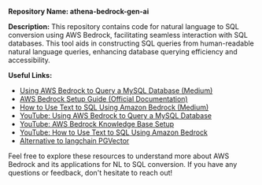 **Repository Name: athena-bedrock-gen-ai**

**Description:**
This repository contains code for natural language to SQL conversion using AWS Bedrock, facilitating seamless interaction with SQL databases. This tool aids in constructing SQL queries from human-readable natural language queries, enhancing database querying efficiency and accessibility.

**Useful Links:**
- [Using AWS Bedrock to Query a MySQL Database (Medium)](https://medium.com/@mahmood1/using-aws-bedrock-to-query-a-mysql-database-5c33c083324f)
- [AWS Bedrock Setup Guide (Official Documentation)](https://docs.aws.amazon.com/bedrock/latest/userguide/knowledge-base-setup.html)
- [How to Use Text to SQL Using Amazon Bedrock (Medium)](https://medium.com/@margbruni/how-to-use-text-to-sql-using-amazon-bedrock-e512591d485f#:~:text=Construct%20a%20natural%20language%20query,generate%20the%20corresponding%20SQL%20query.)
- [YouTube: Using AWS Bedrock to Query a MySQL Database](https://youtu.be/wxNO3WsOtNk)
- [YouTube: AWS Bedrock Knowledge Base Setup](https://youtu.be/FDBnyJu_Ndg)
- [YouTube: How to Use Text to SQL Using Amazon Bedrock](https://www.youtube.com/watch?v=aOm75o2Z5-o)
- [Alternative to langchain PGVector](https://github.com/piccolo-orm/piccolo/discussions/988)

Feel free to explore these resources to understand more about AWS Bedrock and its applications for NL to SQL conversion. If you have any questions or feedback, don't hesitate to reach out!
